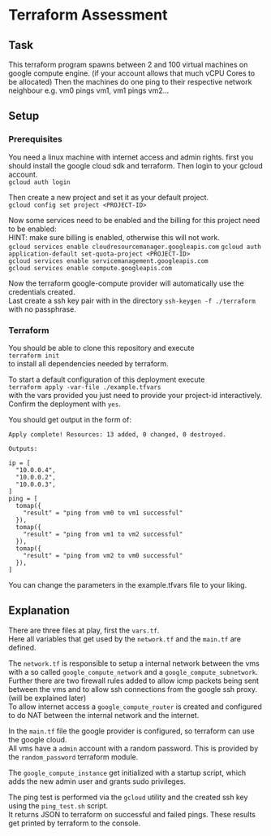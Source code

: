 # Terraform Assessment
## Task
This terraform program spawns between 2 and 100 virtual machines on google compute engine. (if your account allows that much vCPU Cores to be allocated)
Then the machines do one ping to their respective network neighbour e.g. vm0 pings vm1, vm1 pings vm2...

## Setup
### Prerequisites
You need a linux machine with internet access and admin rights.
first you should install the google cloud sdk and terraform.
Then login to your gcloud account.  
`gcloud auth login`  

Then create a new project and set it as your default project.  
`gcloud config set project <PROJECT-ID>`

Now some services need to be enabled and the billing for this project need to be enabled:  
HINT: make sure billing is enabled, otherwise this will not work.  
`gcloud services enable cloudresourcemanager.googleapis.com` 
`gcloud auth application-default set-quota-project <PROJECT-ID>`   
`gcloud services enable servicemanagement.googleapis.com`  
`gcloud services enable compute.googleapis.com`  

Now the terraform google-compute provider will automatically use the credentials created.  
Last create a ssh key pair with in the directory
`ssh-keygen -f ./terraform`  
with no passphrase. 

### Terraform
You should be able to clone this repository and execute  
`terraform init`  
to install all dependencies needed by terraform.

To start a default configuration of this deployment execute  
`terraform apply -var-file ./example.tfvars`  
with the vars provided you just need to provide your project-id interactively.  
Confirm the deployment with `yes`.

You should get output in the form of:  
```
Apply complete! Resources: 13 added, 0 changed, 0 destroyed.

Outputs:

ip = [
  "10.0.0.4",
  "10.0.0.2",
  "10.0.0.3",
]
ping = [
  tomap({
    "result" = "ping from vm0 to vm1 successful"
  }),
  tomap({
    "result" = "ping from vm1 to vm2 successful"
  }),
  tomap({
    "result" = "ping from vm2 to vm0 successful"
  }),
]
```

You can change the parameters in the example.tfvars file to your liking. 

## Explanation

There are three files at play, first the `vars.tf`.  
Here all variables that get used by the `network.tf` and the `main.tf` are defined.  

The `network.tf` is responsible to setup a internal network between the vms with a so called `google_compute_network` and a `google_compute_subnetwork`.  
Further there are two firewall rules added to allow icmp packets being sent between the vms and to allow ssh connections from the google ssh proxy. (will be explained later)  
To allow internet access a `google_compute_router` is created and configured to do NAT between the internal network and the internet.  

In the `main.tf` file the google provider is configured, so terraform can use the google cloud.  
All vms have a `admin` account with a random password. This is provided by the `random_password` terraform module.  

The `google_compute_instance` get initialized with a startup script, which adds the new admin user and grants sudo privileges.  

The ping test is performed via the `gcloud` utility and the created ssh key using the `ping_test.sh` script.  
It returns JSON to terraform on successful and failed pings. These results get printed by terraform to the console. 